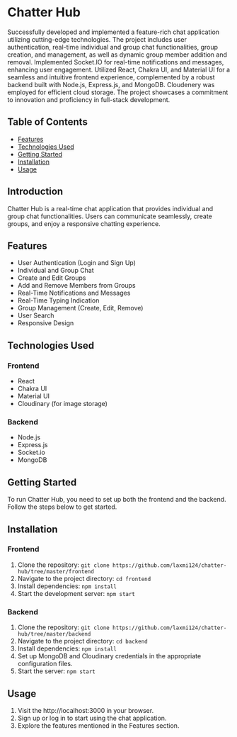 # Chatter Hub

Successfully developed and implemented a feature-rich chat application utilizing cutting-edge technologies. The project includes user authentication, real-time individual and group chat functionalities, group creation, and management, as well as dynamic group member addition and removal. Implemented Socket.IO for real-time notifications and messages, enhancing user engagement. Utilized React, Chakra UI, and Material UI for a seamless and intuitive frontend experience, complemented by a robust backend built with Node.js, Express.js, and MongoDB. Cloudenery was employed for efficient cloud storage. The project showcases a commitment to innovation and proficiency in full-stack development.

## Table of Contents

- [Features](#features)
- [Technologies Used](#technologies-used)
- [Getting Started](#getting-started)
- [Installation](#installation)
- [Usage](#usage)

## Introduction

Chatter Hub is a real-time chat application that provides individual and group chat functionalities. Users can communicate seamlessly, create groups, and enjoy a responsive chatting experience.

## Features

- User Authentication (Login and Sign Up)
- Individual and Group Chat
- Create and Edit Groups
- Add and Remove Members from Groups
- Real-Time Notifications and Messages
- Real-Time Typing Indication
- Group Management (Create, Edit, Remove)
- User Search
- Responsive Design

## Technologies Used

### Frontend

- React
- Chakra UI
- Material UI
- Cloudinary (for image storage)

### Backend

- Node.js
- Express.js
- Socket.io
- MongoDB

## Getting Started

To run Chatter Hub, you need to set up both the frontend and the backend. Follow the steps below to get started.

## Installation

### Frontend

1. Clone the repository: `git clone https://github.com/laxmi124/chatter-hub/tree/master/frontend`
2. Navigate to the project directory: `cd frontend`
3. Install dependencies: `npm install`
4. Start the development server: `npm start`

### Backend

1. Clone the repository: `git clone https://github.com/laxmi124/chatter-hub/tree/master/backend`
2. Navigate to the project directory: `cd backend`
3. Install dependencies: `npm install`
4. Set up MongoDB and Cloudinary credentials in the appropriate configuration files.
5. Start the server: `npm start`

## Usage

1. Visit the http://localhost:3000 in your browser.
2. Sign up or log in to start using the chat application.
3. Explore the features mentioned in the Features section.

